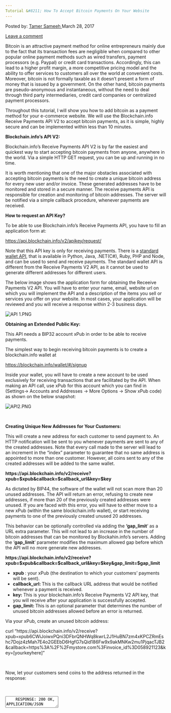 ```yaml
---
Tutorial &#8211; How To Accept Bitcoin Payments On Your Website
---
```

<article class="post-listing post-18852 post type-post status-publish format-standard has-post-thumbnail hentry 
tag-accept tag-bitcoin tag-payments tag-tutorial tag-website">
<div class="post-inner">
<span>Posted by: <a href="https://www.deepdotweb.com/author/tamersameeh/" title="">Tamer Sameeh </a></span>
<span>March 28, 2017</span>

<span><a href="https://www.deepdotweb.com/2017/03/28/tutorial-accept-bitcoin-payments-website/#respond">Leave a comment</a></span>


<p>Bitcoin is an attractive payment method for online entrepreneurs mainly due to the fact that its transaction fees are negligible when compared to other popular online payment methods such as wired transfers, payment processors (e.g. Paypal) or credit card transactions. Accordingly, this can lead to a higher profit margin, a more competitive pricing model and the ability to offer services to customers all over the world at convenient costs. Moreover, bitcoin is not formally taxable as it doesn&#8217;t present a form of money that is issued by a government. On the other hand, bitcoin payments are pseudo-anonymous and instantaneous, without the need to deal through third party intermediaries, credit card companies or centralized payment processors.</p>
<p>Throughout this tutorial, I will show you how to add bitcoin as a payment method for your e-commerce website. We will use the Blockchain.info Receive Payments API V2 to accept bitcoin payments, as it is simple, highly secure and can be implemented within less than 10 minutes.</p>
<p><strong>Blockchain.info&#8217;s API V2:</strong></p>
<p>Blockchain.info&#8217;s Receive Payments API V2 is by far the easiest and quickest way to start accepting bitcoin payments from anyone, anywhere in the world. Via a simple HTTP GET request, you can be up and running in no time.</p>
<p>It is worth mentioning that one of the major obstacles associated with accepting bitcoin payments is the need to create a unique bitcoin address for every new user and/or invoice. These generated addresses have to be monitored and stored in a secure manner. The receive payments API is responsible for creation and monitoring of bitcoin addresses. The server will be notified via a simple callback procedure, whenever payments are received.</p>
<p><strong>How to request an API Key?</strong></p>
<p>To be able to use Blockchain.info&#8217;s Receive Payments API, you have to fill an application form at:</p>
<p><a href="https://api.blockchain.info/v2/apikey/request/">https://api.blockchain.info/v2/apikey/request/</a></p>
<p>Note that this API key is only for receiving payments. There is a <a href="https://blockchain.info/api">standard wallet API</a>, that is available in Python, Java, .NET(C#), Ruby, PHP and Node, and can be used to send and receive payments. The standard wallet API is different from the Receive Payments V2 API, as it cannot be used to generate different addresses for different users.</p>
<p>The below image shows the application form for obtaining the Receeive Payments V2 API. You will have to enter your name, email, website url on which you will implement the API and a description of the items you sell or services you offer on your website. In most cases, your application will be reviewed and you will receive a response within 2-3 business days.</p>
<p><img class="wp-image-18858 aligncenter" src="/imgs/2017/03/api-1-png.png" alt="API 1.PNG" srcset="/imgs/2017/03/api-1-png.png 596w, /imgs/2017/03/api-1-png-300x240.png 300w" sizes="(max-width: 596px) 100vw, 596px"/></p>
<p><strong>Obtaining an Extended Public Key:</strong></p>
<p>This API needs a BIP32 account xPub in order to be able to receive payments.</p>
<p>The simplest way to begin receiving bitcoin payments is to create a blockchain.info wallet at</p>
<p><a href="https://blockchain.info/wallet/">https://blockchain.info/wallet/#/signup</a></p>
<p>Inside your wallet, you will have to create a new account to be used exclusively for receiving transactions that are facilitated by the API. When making an API call, use xPub for this account which you can find in (Settings-&gt; Accounts and Addresses -&gt; More Options -&gt; Show xPub code) as shown on the below snapshot:</p>
<p><img class="wp-image-18859 aligncenter" src="/imgs/2017/03/api2-png.png" alt="API2.PNG" srcset="/imgs/2017/03/api2-png.png 1491w, /imgs/2017/03/api2-png-300x85.png 300w, /imgs/2017/03/api2-png-1024x291.png 1024w" sizes="(max-width: 1491px) 100vw, 1491px"/></p>
<p>&nbsp;</p>
<p><strong>Creating Unique New Addresses for Your Customers:</strong></p>
<p>This will create a new address for each customer to send payment to. An HTTP notification will be sent to you whenever payments are sent to any of the created addresses. Note that every call made to the server will lead to an increment in the &#8220;index&#8221; parameter to guarantee that no same address is appointed to more than one customer. However, all coins sent to any of the created addresses will be added to the same wallet.</p>
<p><strong>https://api.blockchain.info/v2/receive?xpub=$xpub&amp;callback=$callback_url&amp;key=$key</strong></p>
<p>As dictated by BIP44, the software of the wallet will not scan more than 20 unused addresses. The API will return an error, refusing to create new addresses, if more than 20 of the previously created addresses were unused. If you are faced with this error, you will have to either move to a new xPub (within the same blockchain.info wallet), or start receiving payments to one of the previously created unused 20 addresses.</p>
<p>This behavior can be optionally controlled via adding the <strong>&#8216;gap_limit</strong>&#8216; as a URL extra parameter. This will not lead to an increase in the number of bitcoin addresses that can be monitored by Blockahin.info&#8217;s servers. Adding the &#8216;<strong>gap_limit</strong>&#8216; parameter modifies the maximum allowed gap before which the API will no more generate new addresses.</p>
<p><strong>https://api.blockchain.info/v2/receive?xpub=$xpub&amp;callback=$callback_url&amp;key=$key&amp;gap_limit=$gap_limit</strong></p>
<ul>
<li><strong>xpub </strong>: your xPub (the destination to which your customers&#8217; payments will be sent).</li>
<li><strong>callback_url: </strong>This is the callback URL address that would be notified whenever a payment is received.</li>
<li><strong>key: </strong>This is your blockchain.info&#8217;s Receive Payments V2 API key, that you will receive after your application is successfully accepted.</li>
<li><strong>gap_limit: </strong>This is an optional parameter that determines the number of unused bitcoin addresses allowed before an error is returned.</li>
</ul>
<p>Via your xPub, create an unused bitcoin address:</p>
<p>curl &#8220;https://api.blockchain.info/v2/receive?xpub=xpub6CWiJoiwxPQni3DFbrQNHWq8kwrL2J1HuBN7zm4xKPCZRmEshc7Dojz4zMah7E4o2GEEbD6HgfG7sQid186Fw9x9akMNKw2mu1PjqacTJB2&amp;callback=https%3A%2F%2Fmystore.com%3Finvoice_id%3D058921123&amp;key=[yourkeyhere]&#8221;</p>
<p>&nbsp;</p>
<p>Now, let your customers send coins to the address returned in the response:</p>
<div id="crayon-593ec0e52f87d753527891" class="crayon-syntax crayon-theme-classic crayon-font-monaco crayon-os-pc print-yes notranslate" data-settings=" minimize scroll-mouseover" style=" margin-top: 12px; margin-bottom: 12px; font-size: 12px !important; line-height: 15px !important;">
<div class="crayon-toolbar" data-settings=" mouseover overlay hide delay" style="font-size: 12px !important;height: 18px !important; line-height: 18px !important;"><span class="crayon-title"></span>
<div class="crayon-tools" style="font-size: 12px !important;height: 18px !important; line-height: 18px !important;"><div class="crayon-button crayon-nums-button" title="Toggle Line Numbers"><div class="crayon-button-icon"></div></div><div class="crayon-button crayon-plain-button" title="Toggle Plain Code"><div class="crayon-button-icon"></div></div><div class="crayon-button crayon-wrap-button" title="Toggle Line Wrap"><div class="crayon-button-icon"></div></div><div class="crayon-button crayon-expand-button" title="Expand Code"><div class="crayon-button-icon"></div></div><div class="crayon-button crayon-copy-button" title="Copy"><div class="crayon-button-icon"></div></div><div class="crayon-button crayon-popup-button" title="Open Code In New Window"><div class="crayon-button-icon"></div></div></div></div>
<div class="crayon-info" style="min-height: 16.8px !important; line-height: 16.8px !important;"></div>
<div class="crayon-plain-wrap"><textarea wrap="soft" class="crayon-plain print-no" data-settings="dblclick" readonly style="-moz-tab-size:4; -o-tab-size:4; -webkit-tab-size:4; tab-size:4; font-size: 12px !important; line-height: 15px !important;">
    RESPONSE: 200 OK, APPLICATION/JSON
    
    {"address":"19jJyiC6DnKyKvPg38eBE8R6yCSXLLEjqw","index":23,"callback":"https://mystore.com?invoice_id=058921123"}
    
    The following represents an example PHP implementation:
    
    $secret = 'ZzsMLGKe162CfA5EcG6j';
    
    $my_xpub = '{YOUR XPUB ADDRESS}';
    
    $my_api_key = '{YOUR API KEY}';
    
    $my_callback_url = 'INSERT YOUR CALLBACK URL HERE +/- that can include customer identification parameters such as ?invoice_id=058921123&amp;secret='.$secret;
    
    $root_url = 'https://api.blockchain.info/v2/receive';
    
    $parameters = 'xpub=' .$my_xpub. '&amp;callback=' .urlencode($my_callback_url). '&amp;key=' .$my_api_key;
    
    $response = file_get_contents($root_url . '?' . $parameters);
    
    $object = json_decode($response);
    
    echo 'Send Payment To : ' . $object-&gt;address;</textarea></div>
<div class="crayon-main" style="">
<table class="crayon-table">
<tr class="crayon-row">
<td class="crayon-nums " data-settings="show">
<div class="crayon-nums-content" style="font-size: 12px !important; line-height: 15px !important;"><div class="crayon-num" data-line="crayon-593ec0e52f87d753527891-1">1</div><div class="crayon-num crayon-striped-num" data-line="crayon-593ec0e52f87d753527891-2">2</div><div class="crayon-num" data-line="crayon-593ec0e52f87d753527891-3">3</div><div class="crayon-num crayon-striped-num" data-line="crayon-593ec0e52f87d753527891-4">4</div><div class="crayon-num" data-line="crayon-593ec0e52f87d753527891-5">5</div><div class="crayon-num crayon-striped-num" data-line="crayon-593ec0e52f87d753527891-6">6</div><div class="crayon-num" data-line="crayon-593ec0e52f87d753527891-7">7</div><div class="crayon-num crayon-striped-num" data-line="crayon-593ec0e52f87d753527891-8">8</div><div class="crayon-num" data-line="crayon-593ec0e52f87d753527891-9">9</div><div class="crayon-num crayon-striped-num" data-line="crayon-593ec0e52f87d753527891-10">10</div><div class="crayon-num" data-line="crayon-593ec0e52f87d753527891-11">11</div><div class="crayon-num crayon-striped-num" data-line="crayon-593ec0e52f87d753527891-12">12</div><div class="crayon-num" data-line="crayon-593ec0e52f87d753527891-13">13</div><div class="crayon-num crayon-striped-num" data-line="crayon-593ec0e52f87d753527891-14">14</div><div class="crayon-num" data-line="crayon-593ec0e52f87d753527891-15">15</div><div class="crayon-num crayon-striped-num" data-line="crayon-593ec0e52f87d753527891-16">16</div><div class="crayon-num" data-line="crayon-593ec0e52f87d753527891-17">17</div><div class="crayon-num crayon-striped-num" data-line="crayon-593ec0e52f87d753527891-18">18</div><div class="crayon-num" data-line="crayon-593ec0e52f87d753527891-19">19</div><div class="crayon-num crayon-striped-num" data-line="crayon-593ec0e52f87d753527891-20">20</div><div class="crayon-num" data-line="crayon-593ec0e52f87d753527891-21">21</div><div class="crayon-num crayon-striped-num" data-line="crayon-593ec0e52f87d753527891-22">22</div><div class="crayon-num" data-line="crayon-593ec0e52f87d753527891-23">23</div></div>
</td>
<td class="crayon-code"><div class="crayon-pre" style="font-size: 12px !important; line-height: 15px !important; -moz-tab-size:4; -o-tab-size:4; -webkit-tab-size:4; tab-size:4;"><div class="crayon-line" id="crayon-593ec0e52f87d753527891-1"><span class="crayon-v">RESPONSE</span><span class="crayon-o">:</span><span class="crayon-h"> </span><span class="crayon-cn">200</span><span class="crayon-h"> </span><span class="crayon-v">OK</span><span class="crayon-sy">,</span><span class="crayon-h"> </span><span class="crayon-e">APPLICATION</span><span class="crayon-o">/</span><span class="crayon-e">JSON</span></div><div class="crayon-line crayon-striped-line" id="crayon-593ec0e52f87d753527891-2">&nbsp;</div><div class="crayon-line" id="crayon-593ec0e52f87d753527891-3"><span class="crayon-sy">{</span><span class="crayon-s">"address"</span><span class="crayon-o">:</span><span class="crayon-s">"19jJyiC6DnKyKvPg38eBE8R6yCSXLLEjqw"</span><span class="crayon-sy">,</span><span class="crayon-s">"index"</span><span class="crayon-o">:</span><span class="crayon-cn">23</span><span class="crayon-sy">,</span><span class="crayon-s">"callback"</span><span class="crayon-o">:</span><span class="crayon-s">"https://mystore.com?invoice_id=058921123"</span><span class="crayon-sy">}</span></div><div class="crayon-line crayon-striped-line" id="crayon-593ec0e52f87d753527891-4">&nbsp;</div><div class="crayon-line" id="crayon-593ec0e52f87d753527891-5"><span class="crayon-e">The </span><span class="crayon-e">following </span><span class="crayon-e">represents </span><span class="crayon-e">an </span><span class="crayon-e">example </span><span class="crayon-e">PHP </span><span class="crayon-v">implementation</span><span class="crayon-o">:</span></div><div class="crayon-line crayon-striped-line" id="crayon-593ec0e52f87d753527891-6">&nbsp;</div><div class="crayon-line" id="crayon-593ec0e52f87d753527891-7"><span class="crayon-sy">$</span><span class="crayon-v">secret</span><span class="crayon-h"> </span><span class="crayon-o">=</span><span class="crayon-h"> </span><span class="crayon-s">'ZzsMLGKe162CfA5EcG6j'</span><span class="crayon-sy">;</span></div><div class="crayon-line crayon-striped-line" id="crayon-593ec0e52f87d753527891-8">&nbsp;</div><div class="crayon-line" id="crayon-593ec0e52f87d753527891-9"><span class="crayon-sy">$</span><span class="crayon-v">my_xpub</span><span class="crayon-h"> </span><span class="crayon-o">=</span><span class="crayon-h"> </span><span class="crayon-s">'{YOUR XPUB ADDRESS}'</span><span class="crayon-sy">;</span></div><div class="crayon-line crayon-striped-line" id="crayon-593ec0e52f87d753527891-10">&nbsp;</div><div class="crayon-line" id="crayon-593ec0e52f87d753527891-11"><span class="crayon-sy">$</span><span class="crayon-v">my_api_key</span><span class="crayon-h"> </span><span class="crayon-o">=</span><span class="crayon-h"> </span><span class="crayon-s">'{YOUR API KEY}'</span><span class="crayon-sy">;</span></div><div class="crayon-line crayon-striped-line" id="crayon-593ec0e52f87d753527891-12">&nbsp;</div><div class="crayon-line" id="crayon-593ec0e52f87d753527891-13"><span class="crayon-sy">$</span><span class="crayon-v">my_callback_url</span><span class="crayon-h"> </span><span class="crayon-o">=</span><span class="crayon-h"> </span><span class="crayon-s">'INSERT YOUR CALLBACK URL HERE +/- that can include customer identification parameters such as ?invoice_id=058921123&amp;secret='</span><span class="crayon-sy">.</span><span class="crayon-sy">$</span><span class="crayon-v">secret</span><span class="crayon-sy">;</span></div><div class="crayon-line crayon-striped-line" id="crayon-593ec0e52f87d753527891-14">&nbsp;</div><div class="crayon-line" id="crayon-593ec0e52f87d753527891-15"><span class="crayon-sy">$</span><span class="crayon-v">root_url</span><span class="crayon-h"> </span><span class="crayon-o">=</span><span class="crayon-h"> </span><span class="crayon-s">'https://api.blockchain.info/v2/receive'</span><span class="crayon-sy">;</span></div><div class="crayon-line crayon-striped-line" id="crayon-593ec0e52f87d753527891-16">&nbsp;</div><div class="crayon-line" id="crayon-593ec0e52f87d753527891-17"><span class="crayon-sy">$</span><span class="crayon-v">parameters</span><span class="crayon-h"> </span><span class="crayon-o">=</span><span class="crayon-h"> </span><span class="crayon-s">'xpub='</span><span class="crayon-h"> </span><span class="crayon-sy">.</span><span class="crayon-sy">$</span><span class="crayon-v">my_xpub</span><span class="crayon-sy">.</span><span class="crayon-h"> </span><span class="crayon-s">'&amp;callback='</span><span class="crayon-h"> </span><span class="crayon-sy">.</span><span class="crayon-e">urlencode</span><span class="crayon-sy">(</span><span class="crayon-sy">$</span><span class="crayon-v">my_callback_url</span><span class="crayon-sy">)</span><span class="crayon-sy">.</span><span class="crayon-h"> </span><span class="crayon-s">'&amp;key='</span><span class="crayon-h"> </span><span class="crayon-sy">.</span><span class="crayon-sy">$</span><span class="crayon-v">my_api_key</span><span class="crayon-sy">;</span></div><div class="crayon-line crayon-striped-line" id="crayon-593ec0e52f87d753527891-18">&nbsp;</div><div class="crayon-line" id="crayon-593ec0e52f87d753527891-19"><span class="crayon-sy">$</span><span class="crayon-v">response</span><span class="crayon-h"> </span><span class="crayon-o">=</span><span class="crayon-h"> </span><span class="crayon-e">file_get_contents</span><span class="crayon-sy">(</span><span class="crayon-sy">$</span><span class="crayon-v">root</span><span class="crayon-sy">_</span>url<span class="crayon-h"> </span><span class="crayon-sy">.</span><span class="crayon-h"> </span><span class="crayon-s">'?'</span><span class="crayon-h"> </span><span class="crayon-sy">.</span><span class="crayon-h"> </span><span class="crayon-sy">$</span><span class="crayon-v">parameters</span><span class="crayon-sy">)</span><span class="crayon-sy">;</span></div><div class="crayon-line crayon-striped-line" id="crayon-593ec0e52f87d753527891-20">&nbsp;</div><div class="crayon-line" id="crayon-593ec0e52f87d753527891-21"><span class="crayon-sy">$</span><span class="crayon-t">object</span><span class="crayon-h"> </span><span class="crayon-o">=</span><span class="crayon-h"> </span><span class="crayon-e">json_decode</span><span class="crayon-sy">(</span><span class="crayon-sy">$</span><span class="crayon-v">response</span><span class="crayon-sy">)</span><span class="crayon-sy">;</span></div><div class="crayon-line crayon-striped-line" id="crayon-593ec0e52f87d753527891-22">&nbsp;</div><div class="crayon-line" id="crayon-593ec0e52f87d753527891-23"><span class="crayon-i">echo</span><span class="crayon-h"> </span><span class="crayon-s">'Send Payment To : '</span><span class="crayon-h"> </span><span class="crayon-sy">.</span><span class="crayon-h"> </span><span class="crayon-sy">$</span><span class="crayon-t">object</span><span class="crayon-o">-&gt;</span><span class="crayon-v">address</span><span class="crayon-sy">;</span></div></div></td>
</tr>
</table>
</div>
</div>
    
<p>
<strong>Implementation of Blockchain.info&#8217;s Callback:</strong></p>
<p>Whenever a payment is received, blockchain.info&#8217;s servers will ping the callback URL you specify. The callback URL is limited to a length of 255 characters.</p>
<ul>
<li><strong>transaction_hash</strong>: the payment&#8217;s hash</li>
<li><strong>address: </strong>the destination address which is a part of the xPub account</li>
<li><strong>confirmations: </strong>the number of confirmations of the transaction.</li>
<li><strong>value: </strong>The value of the received payment in satoshis which is 1/100,000,000 of a bitcoin.</li>
<li><strong>{custom parameter}: </strong>All parameters included within the callback URL will be returned back to the callback URL along the notification. This functionality can be used to add parameters to your callback URL e.g. <strong>invoice_id </strong>or <strong>customer_id </strong>to help monitor which payments were made by which customers.</li>
</ul>
<p>The following represents a PHP example of a callback resulting from the previously presented PHP script:</p>
<div id="crayon-593ec0e52f88b045989936" class="crayon-syntax crayon-theme-classic crayon-font-monaco crayon-os-pc print-yes notranslate" data-settings=" minimize scroll-mouseover" style=" margin-top: 12px; margin-bottom: 12px; font-size: 12px !important; line-height: 15px !important;">
<div class="crayon-toolbar" data-settings=" mouseover overlay hide delay" style="font-size: 12px !important;height: 18px !important; line-height: 18px !important;"><span class="crayon-title"></span>
<div class="crayon-tools" style="font-size: 12px !important;height: 18px !important; line-height: 18px !important;"><div class="crayon-button crayon-nums-button" title="Toggle Line Numbers"><div class="crayon-button-icon"></div></div><div class="crayon-button crayon-plain-button" title="Toggle Plain Code"><div class="crayon-button-icon"></div></div><div class="crayon-button crayon-wrap-button" title="Toggle Line Wrap"><div class="crayon-button-icon"></div></div><div class="crayon-button crayon-expand-button" title="Expand Code"><div class="crayon-button-icon"></div></div><div class="crayon-button crayon-copy-button" title="Copy"><div class="crayon-button-icon"></div></div><div class="crayon-button crayon-popup-button" title="Open Code In New Window"><div class="crayon-button-icon"></div></div></div></div>
<div class="crayon-info" style="min-height: 16.8px !important; line-height: 16.8px !important;"></div>
<div class="crayon-plain-wrap"><textarea wrap="soft" class="crayon-plain print-no" data-settings="dblclick" readonly style="-moz-tab-size:4; -o-tab-size:4; -webkit-tab-size:4; tab-size:4; font-size: 12px !important; line-height: 15px !important;">
    $real_secret = 'ZzsMLGKe162CfA5EcG6j';
    
    $invoice_id = $_GET['invoice_id']; //invoice_id is passed back to the callback URL
    
    $transaction_hash = $_GET['transaction_hash'];
    
    $value_in_satoshi = $_GET['value'];
    
    $value_in_btc = $value_in_satoshi / 100000000;
    
    //Commented out to test, uncomment when live
    
    if ($_GET['test'] == true) {
    
    return;
    
    }
    
    try {
    
    //create or open the database
    
    $database = new SQLiteDatabase('db.sqlite', 0666, $error);
    
    } catch(Exception $e) {
    
    die($error);
    
    }
    
    //Add the invoice to the database
    
    $stmt = $db-&gt;prepare("replace INTO invoice_payments (invoice_id, transaction_hash, value) values(?, ?, ?)");
    
    $stmt-&gt;bind_param("isd", $invoice_id, $transaction_hash, $value_in_btc);
    
    if($stmt-&gt;execute()) {
    
    echo "*ok*";
    
    }</textarea></div>
<div class="crayon-main" style="">
<table class="crayon-table">
<tr class="crayon-row">
<td class="crayon-nums " data-settings="show">
<div class="crayon-nums-content" style="font-size: 12px !important; line-height: 15px !important;"><div class="crayon-num" data-line="crayon-593ec0e52f88b045989936-1">1</div><div class="crayon-num crayon-striped-num" data-line="crayon-593ec0e52f88b045989936-2">2</div><div class="crayon-num" data-line="crayon-593ec0e52f88b045989936-3">3</div><div class="crayon-num crayon-striped-num" data-line="crayon-593ec0e52f88b045989936-4">4</div><div class="crayon-num" data-line="crayon-593ec0e52f88b045989936-5">5</div><div class="crayon-num crayon-striped-num" data-line="crayon-593ec0e52f88b045989936-6">6</div><div class="crayon-num" data-line="crayon-593ec0e52f88b045989936-7">7</div><div class="crayon-num crayon-striped-num" data-line="crayon-593ec0e52f88b045989936-8">8</div><div class="crayon-num" data-line="crayon-593ec0e52f88b045989936-9">9</div><div class="crayon-num crayon-striped-num" data-line="crayon-593ec0e52f88b045989936-10">10</div><div class="crayon-num" data-line="crayon-593ec0e52f88b045989936-11">11</div><div class="crayon-num crayon-striped-num" data-line="crayon-593ec0e52f88b045989936-12">12</div><div class="crayon-num" data-line="crayon-593ec0e52f88b045989936-13">13</div><div class="crayon-num crayon-striped-num" data-line="crayon-593ec0e52f88b045989936-14">14</div><div class="crayon-num" data-line="crayon-593ec0e52f88b045989936-15">15</div><div class="crayon-num crayon-striped-num" data-line="crayon-593ec0e52f88b045989936-16">16</div><div class="crayon-num" data-line="crayon-593ec0e52f88b045989936-17">17</div><div class="crayon-num crayon-striped-num" data-line="crayon-593ec0e52f88b045989936-18">18</div><div class="crayon-num" data-line="crayon-593ec0e52f88b045989936-19">19</div><div class="crayon-num crayon-striped-num" data-line="crayon-593ec0e52f88b045989936-20">20</div><div class="crayon-num" data-line="crayon-593ec0e52f88b045989936-21">21</div><div class="crayon-num crayon-striped-num" data-line="crayon-593ec0e52f88b045989936-22">22</div><div class="crayon-num" data-line="crayon-593ec0e52f88b045989936-23">23</div><div class="crayon-num crayon-striped-num" data-line="crayon-593ec0e52f88b045989936-24">24</div><div class="crayon-num" data-line="crayon-593ec0e52f88b045989936-25">25</div><div class="crayon-num crayon-striped-num" data-line="crayon-593ec0e52f88b045989936-26">26</div><div class="crayon-num" data-line="crayon-593ec0e52f88b045989936-27">27</div><div class="crayon-num crayon-striped-num" data-line="crayon-593ec0e52f88b045989936-28">28</div><div class="crayon-num" data-line="crayon-593ec0e52f88b045989936-29">29</div><div class="crayon-num crayon-striped-num" data-line="crayon-593ec0e52f88b045989936-30">30</div><div class="crayon-num" data-line="crayon-593ec0e52f88b045989936-31">31</div><div class="crayon-num crayon-striped-num" data-line="crayon-593ec0e52f88b045989936-32">32</div><div class="crayon-num" data-line="crayon-593ec0e52f88b045989936-33">33</div><div class="crayon-num crayon-striped-num" data-line="crayon-593ec0e52f88b045989936-34">34</div><div class="crayon-num" data-line="crayon-593ec0e52f88b045989936-35">35</div><div class="crayon-num crayon-striped-num" data-line="crayon-593ec0e52f88b045989936-36">36</div><div class="crayon-num" data-line="crayon-593ec0e52f88b045989936-37">37</div><div class="crayon-num crayon-striped-num" data-line="crayon-593ec0e52f88b045989936-38">38</div><div class="crayon-num" data-line="crayon-593ec0e52f88b045989936-39">39</div><div class="crayon-num crayon-striped-num" data-line="crayon-593ec0e52f88b045989936-40">40</div><div class="crayon-num" data-line="crayon-593ec0e52f88b045989936-41">41</div></div>
</td>
<td class="crayon-code"><div class="crayon-pre" style="font-size: 12px !important; line-height: 15px !important; -moz-tab-size:4; -o-tab-size:4; -webkit-tab-size:4; tab-size:4;"><div class="crayon-line" id="crayon-593ec0e52f88b045989936-1"><span class="crayon-sy">$</span><span class="crayon-v">real_secret</span><span class="crayon-h"> </span><span class="crayon-o">=</span><span class="crayon-h"> </span><span class="crayon-s">'ZzsMLGKe162CfA5EcG6j'</span><span class="crayon-sy">;</span></div><div class="crayon-line crayon-striped-line" id="crayon-593ec0e52f88b045989936-2">&nbsp;</div><div class="crayon-line" id="crayon-593ec0e52f88b045989936-3"><span class="crayon-sy">$</span><span class="crayon-v">invoice_id</span><span class="crayon-h"> </span><span class="crayon-o">=</span><span class="crayon-h"> </span><span class="crayon-sy">$</span><span class="crayon-v">_GET</span><span class="crayon-sy">[</span><span class="crayon-s">'invoice_id'</span><span class="crayon-sy">]</span><span class="crayon-sy">;</span><span class="crayon-h"> </span><span class="crayon-c">//invoice_id is passed back to the callback URL</span></div><div class="crayon-line crayon-striped-line" id="crayon-593ec0e52f88b045989936-4">&nbsp;</div><div class="crayon-line" id="crayon-593ec0e52f88b045989936-5"><span class="crayon-sy">$</span><span class="crayon-v">transaction_hash</span><span class="crayon-h"> </span><span class="crayon-o">=</span><span class="crayon-h"> </span><span class="crayon-sy">$</span><span class="crayon-v">_GET</span><span class="crayon-sy">[</span><span class="crayon-s">'transaction_hash'</span><span class="crayon-sy">]</span><span class="crayon-sy">;</span></div><div class="crayon-line crayon-striped-line" id="crayon-593ec0e52f88b045989936-6">&nbsp;</div><div class="crayon-line" id="crayon-593ec0e52f88b045989936-7"><span class="crayon-sy">$</span><span class="crayon-v">value_in_satoshi</span><span class="crayon-h"> </span><span class="crayon-o">=</span><span class="crayon-h"> </span><span class="crayon-sy">$</span><span class="crayon-v">_GET</span><span class="crayon-sy">[</span><span class="crayon-s">'value'</span><span class="crayon-sy">]</span><span class="crayon-sy">;</span></div><div class="crayon-line crayon-striped-line" id="crayon-593ec0e52f88b045989936-8">&nbsp;</div><div class="crayon-line" id="crayon-593ec0e52f88b045989936-9"><span class="crayon-sy">$</span><span class="crayon-v">value_in_btc</span><span class="crayon-h"> </span><span class="crayon-o">=</span><span class="crayon-h"> </span><span class="crayon-sy">$</span><span class="crayon-v">value_in_satoshi</span><span class="crayon-h"> </span><span class="crayon-o">/</span><span class="crayon-h"> </span><span class="crayon-cn">100000000</span><span class="crayon-sy">;</span></div><div class="crayon-line crayon-striped-line" id="crayon-593ec0e52f88b045989936-10">&nbsp;</div><div class="crayon-line" id="crayon-593ec0e52f88b045989936-11"><span class="crayon-c">//Commented out to test, uncomment when live</span></div><div class="crayon-line crayon-striped-line" id="crayon-593ec0e52f88b045989936-12">&nbsp;</div><div class="crayon-line" id="crayon-593ec0e52f88b045989936-13"><span class="crayon-st">if</span><span class="crayon-h"> </span><span class="crayon-sy">(</span><span class="crayon-sy">$</span><span class="crayon-v">_GET</span><span class="crayon-sy">[</span><span class="crayon-s">'test'</span><span class="crayon-sy">]</span><span class="crayon-h"> </span><span class="crayon-o">==</span><span class="crayon-h"> </span><span class="crayon-t">true</span><span class="crayon-sy">)</span><span class="crayon-h"> </span><span class="crayon-sy">{</span></div><div class="crayon-line crayon-striped-line" id="crayon-593ec0e52f88b045989936-14">&nbsp;</div><div class="crayon-line" id="crayon-593ec0e52f88b045989936-15"><span class="crayon-st">return</span><span class="crayon-sy">;</span></div><div class="crayon-line crayon-striped-line" id="crayon-593ec0e52f88b045989936-16">&nbsp;</div><div class="crayon-line" id="crayon-593ec0e52f88b045989936-17"><span class="crayon-sy">}</span></div><div class="crayon-line crayon-striped-line" id="crayon-593ec0e52f88b045989936-18">&nbsp;</div><div class="crayon-line" id="crayon-593ec0e52f88b045989936-19"><span class="crayon-st">try</span><span class="crayon-h"> </span><span class="crayon-sy">{</span></div><div class="crayon-line crayon-striped-line" id="crayon-593ec0e52f88b045989936-20">&nbsp;</div><div class="crayon-line" id="crayon-593ec0e52f88b045989936-21"><span class="crayon-c">//create or open the database</span></div><div class="crayon-line crayon-striped-line" id="crayon-593ec0e52f88b045989936-22">&nbsp;</div><div class="crayon-line" id="crayon-593ec0e52f88b045989936-23"><span class="crayon-sy">$</span><span class="crayon-v">database</span><span class="crayon-h"> </span><span class="crayon-o">=</span><span class="crayon-h"> </span><span class="crayon-r">new</span><span class="crayon-h"> </span><span class="crayon-e">SQLiteDatabase</span><span class="crayon-sy">(</span><span class="crayon-s">'db.sqlite'</span><span class="crayon-sy">,</span><span class="crayon-h"> </span><span class="crayon-cn">0666</span><span class="crayon-sy">,</span><span class="crayon-h"> </span><span class="crayon-sy">$</span><span class="crayon-v">error</span><span class="crayon-sy">)</span><span class="crayon-sy">;</span></div><div class="crayon-line crayon-striped-line" id="crayon-593ec0e52f88b045989936-24">&nbsp;</div><div class="crayon-line" id="crayon-593ec0e52f88b045989936-25"><span class="crayon-sy">}</span><span class="crayon-h"> </span><span class="crayon-st">catch</span><span class="crayon-sy">(</span><span class="crayon-i">Exception</span><span class="crayon-h"> </span><span class="crayon-sy">$</span><span class="crayon-v">e</span><span class="crayon-sy">)</span><span class="crayon-h"> </span><span class="crayon-sy">{</span></div><div class="crayon-line crayon-striped-line" id="crayon-593ec0e52f88b045989936-26">&nbsp;</div><div class="crayon-line" id="crayon-593ec0e52f88b045989936-27"><span class="crayon-e">die</span><span class="crayon-sy">(</span><span class="crayon-sy">$</span><span class="crayon-v">error</span><span class="crayon-sy">)</span><span class="crayon-sy">;</span></div><div class="crayon-line crayon-striped-line" id="crayon-593ec0e52f88b045989936-28">&nbsp;</div><div class="crayon-line" id="crayon-593ec0e52f88b045989936-29"><span class="crayon-sy">}</span></div><div class="crayon-line crayon-striped-line" id="crayon-593ec0e52f88b045989936-30">&nbsp;</div><div class="crayon-line" id="crayon-593ec0e52f88b045989936-31"><span class="crayon-c">//Add the invoice to the database</span></div><div class="crayon-line crayon-striped-line" id="crayon-593ec0e52f88b045989936-32">&nbsp;</div><div class="crayon-line" id="crayon-593ec0e52f88b045989936-33"><span class="crayon-sy">$</span><span class="crayon-v">stmt</span><span class="crayon-h"> </span><span class="crayon-o">=</span><span class="crayon-h"> </span><span class="crayon-sy">$</span><span class="crayon-v">db</span><span class="crayon-o">-&gt;</span><span class="crayon-e">prepare</span><span class="crayon-sy">(</span><span class="crayon-s">"replace INTO invoice_payments (invoice_id, transaction_hash, value) values(?, ?, ?)"</span><span class="crayon-sy">)</span><span class="crayon-sy">;</span></div><div class="crayon-line crayon-striped-line" id="crayon-593ec0e52f88b045989936-34">&nbsp;</div><div class="crayon-line" id="crayon-593ec0e52f88b045989936-35"><span class="crayon-sy">$</span><span class="crayon-v">stmt</span><span class="crayon-o">-&gt;</span><span class="crayon-e">bind_param</span><span class="crayon-sy">(</span><span class="crayon-s">"isd"</span><span class="crayon-sy">,</span><span class="crayon-h"> </span><span class="crayon-sy">$</span><span class="crayon-v">invoice_id</span><span class="crayon-sy">,</span><span class="crayon-h"> </span><span class="crayon-sy">$</span><span class="crayon-v">transaction_hash</span><span class="crayon-sy">,</span><span class="crayon-h"> </span><span class="crayon-sy">$</span><span class="crayon-v">value_in_btc</span><span class="crayon-sy">)</span><span class="crayon-sy">;</span></div><div class="crayon-line crayon-striped-line" id="crayon-593ec0e52f88b045989936-36">&nbsp;</div><div class="crayon-line" id="crayon-593ec0e52f88b045989936-37"><span class="crayon-st">if</span><span class="crayon-sy">(</span><span class="crayon-sy">$</span><span class="crayon-v">stmt</span><span class="crayon-o">-&gt;</span><span class="crayon-e">execute</span><span class="crayon-sy">(</span><span class="crayon-sy">)</span><span class="crayon-sy">)</span><span class="crayon-h"> </span><span class="crayon-sy">{</span></div><div class="crayon-line crayon-striped-line" id="crayon-593ec0e52f88b045989936-38">&nbsp;</div><div class="crayon-line" id="crayon-593ec0e52f88b045989936-39"><span class="crayon-i">echo</span><span class="crayon-h"> </span><span class="crayon-s">"*ok*"</span><span class="crayon-sy">;</span></div><div class="crayon-line crayon-striped-line" id="crayon-593ec0e52f88b045989936-40">&nbsp;</div><div class="crayon-line" id="crayon-593ec0e52f88b045989936-41"><span class="crayon-sy">}</span></div></div></td>
</tr>
</table>
</div>
</div>
    
<p>
    &nbsp;</p>
<p><strong>Callback Response:</strong></p>
<p>To acknowledge that callback was successfully processed, your website&#8217;s server has to respond with &#8220;ok&#8221; (without quotes), in plain text, not HTML. If your server returns any other response, or nothing at all, blockchain.info&#8217;s server will resend the callback again for every newly created block, which occurs on average every 10 minutes, for up to 1000 times which would last for 1 week. Callback domains that don&#8217;t return any response, or never return the appropriate &#8220;ok&#8221; response can be blocked entirely from the service.</p>
<p><strong>Checking the Address Gap:</strong></p>
<p>Check the index gap between the last address to which payment was successfully sent and the last address generated via the checkgap endpoint. Use the xPub you wish to check along with your API key via the following:</p>
<p>curl &#8220;https://api.blockchain.info/v2/receive/checkgap?xpub=[yourxpubhere]]&amp;key=[yourkeyhere]&#8221;</p>
<p>{&#8220;gap&#8221;:2}</p>
<p><strong>Security:</strong></p>
<p>A unique secret parameter has to be added in the callback URL <strong>$secret. </strong>The secret will be fed back to the callback script when the callback is executed, and should be checked by the code you create for validity. This will prevent malicious users from trying to ping your servers and fraudulently mark an invoice as paid.</p>
<p><strong>Fiat Currency Conversions:</strong></p>
<p>You can use Blockchain.info&#8217;s <a href="https://blockchain.info/api/exchange_rates_api">Exchange Rate API</a> to add prices in local fiat currencies in addition to bitcoin.</p>
<p><strong>Expiration of Addresses:</strong></p>
<p>Bitcoin receive addresses will never expire and will be monitored continuously all through the way until an &#8220;ok&#8221; response is returned within the callback response or the callback URL has been notified 1000 times.</p>
<p><strong>Fair Usage:</strong></p>
<p>There is no upper limit for the number of receiving bitcoin addresses that can be created, provided that the 20 address gap limitation point is not reached, as the service was designed to monitor millions of bitcoin addresses.</p>
<p>As mentioned earlier, callback domains that never return an &#8220;ok&#8221; response or don&#8217;t respond at all i.e. dead domains, will be probably blocked from the service.</p>
<p>This was a concise tutorial to help you add bitcoin payments to your website. We presented an example implementation in PHP, yet it can be done also in Python and Ruby.</p>
<p>If you have any questions, or have any problems while trying to implement the API, feel free to ask in the comments section below.</p>
</div>
<a href="https://www.deepdotweb.com/tag/accept/" rel="tag">accept</a> <a href="https://www.deepdotweb.com/tag/bitcoin/" rel="tag">bitcoin</a> <a href="https://www.deepdotweb.com/tag/payments/" rel="tag">payments</a> <a href="https://www.deepdotweb.com/tag/tutorial/" rel="tag">tutorial</a> <a href="https://www.deepdotweb.com/tag/website/" rel="tag">website</a></span> <span style="display:none" class="updated">2017-03-28<a href="https://www.deepdotweb.com/author/tamersameeh/" title="Posts by Tamer Sameeh" rel="author">Tamer Sameeh</a></strong></div>
</div>
</article>

